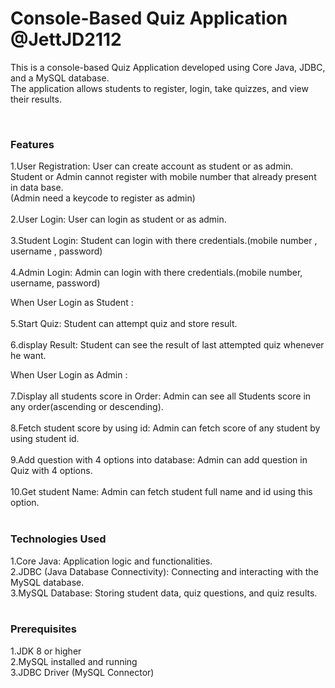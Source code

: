 # Console-Based Quiz Application @JettJD2112

<p>This is a console-based Quiz Application developed using Core Java, JDBC, and a MySQL database.<br>
  The application allows students to register, login, take quizzes, and view their results.</p>
<br>

<h3>Features</h3> 

1.User Registration: User can create account as student or as admin. <br>
Student or Admin cannot register with mobile number that already present in data base.<br>
(Admin need a keycode to register as admin)<br><br>
2.User Login: User can login as student or as admin. <br><br>
3.Student Login: Student can login with there credentials.(mobile number , username , password)<br><br>
4.Admin Login: Admin can login with there credentials.(mobile number, username, password)<br>

When User Login as Student : <br><br>
5.Start Quiz: Student can attempt quiz and store result.<br><br>
6.display Result: Student can see the result of last attempted quiz whenever he want.<br>

When User Login as Admin : <br><br>
7.Display all students score in Order: Admin can see all Students score in any order(ascending or descending).<br><br>
8.Fetch student score by using id: Admin can fetch score of any student by using student id.<br><br>
9.Add question with 4 options into database: Admin can add question in Quiz with 4 options.<br><br>
10.Get student Name: Admin can fetch student full name and id using this option.<br>
<br>

<h3>Technologies Used</h3>

1.Core Java: Application logic and functionalities.<br>
2.JDBC (Java Database Connectivity): Connecting and interacting with the MySQL database.<br>
3.MySQL Database: Storing student data, quiz questions, and quiz results.<br>
<br>

<h3>Prerequisites</h3>

1.JDK 8 or higher<br>
2.MySQL installed and running<br>
3.JDBC Driver (MySQL Connector)<br>

